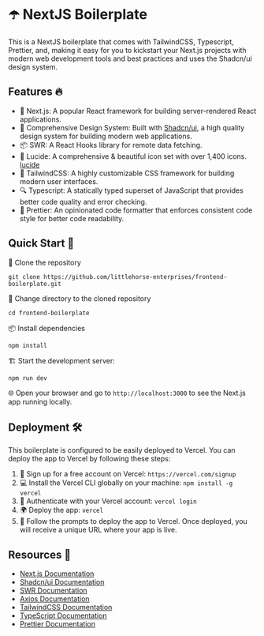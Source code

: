 # ☂️ NextJS Boilerplate

This is a NextJS boilerplate that comes with TailwindCSS, Typescript, Prettier,
and, making it easy for you to kickstart your Next.js projects with
modern web development tools and best practices and uses the Shadcn/ui design system.

## Features 🔥

- 🚀 Next.js: A popular React framework for building server-rendered React
    applications.
- 🎨 Comprehensive Design System: Built with
    [Shadcn/ui](https://ui.shadcn.com/), a high quality design system for
    building modern web applications.
- 📦 SWR: A React Hooks library for remote data fetching.
- 📂 Lucide: A comprehensive & beautiful icon set with over 1,400 icons.
    [lucide](https://lucide.dev)
- 💅 TailwindCSS: A highly customizable CSS framework for building modern user
    interfaces.
- 🔍 Typescript: A statically typed superset of JavaScript that provides
    better code quality and error checking.
- 🔧 Prettier: An opinionated code formatter that enforces consistent code
    style for better code readability.

## Quick Start 🚀

💾 Clone the repository

`git clone https://github.com/littlehorse-enterprises/frontend-boilerplate.git`

📂 Change directory to the cloned repository

`cd frontend-boilerplate`

📦 Install dependencies

`npm install`

🏗️ Start the development server:

`npm run dev`

🌐 Open your browser and go to `http://localhost:3000` to see the Next.js app
running locally.

## Deployment 🛠️

This boilerplate is configured to be easily deployed to Vercel. You can deploy
the app to Vercel by following these steps:

1. 🚀 Sign up for a free account on Vercel: `https://vercel.com/signup`
2. 💻 Install the Vercel CLI globally on your machine: `npm install -g vercel`
3. 🔑 Authenticate with your Vercel account: `vercel login`
4. 🌍 Deploy the app: `vercel`
5. 🎉 Follow the prompts to deploy the app to Vercel. Once deployed, you will
   receive a unique URL where your app is live.

## Resources 🎨

- [Next.js Documentation](https://nextjs.org/docs)
- [Shadcn/ui Documentation](https://ui.shadcn.com/)
- [SWR Documentation](https://swr.vercel.app/)
- [Axios Documentation](https://axios-http.com/docs/intro)
- [TailwindCSS Documentation](https://tailwindcss.com/docs)
- [TypeScript Documentation](https://www.typescriptlang.org/docs/)
- [Prettier Documentation](https://prettier.io/docs/en/)
